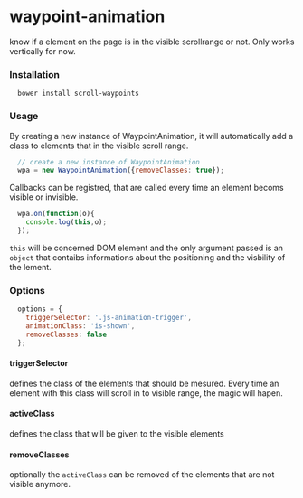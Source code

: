 # waypoint-animation
know if a element on the page is in the visible scrollrange or not. Only works vertically for now.

### Installation

```
  bower install scroll-waypoints
```

### Usage
By creating a new instance of WaypointAnimation, it will automatically add a class to elements that in the visible scroll range.

```javascript
  // create a new instance of WaypointAnimation
  wpa = new WaypointAnimation({removeClasses: true});
```

Callbacks can be registred, that are called every time an element becoms visible or invisible.

```javascript
  wpa.on(function(o){
    console.log(this,o);
  });
```
`this` will be concerned DOM element and the only argument passed is an `object` that contaibs informations about the positioning and the visbility of the lement.

### Options
```javascript
  options = {
    triggerSelector: '.js-animation-trigger',
    animationClass: 'is-shown',
    removeClasses: false
  };
```

#### triggerSelector
defines the class of the elements that should be mesured. Every time an element with this class will scroll in to visible range, the magic will hapen.

#### activeClass
defines the class that will be given to the visible elements

#### removeClasses
optionally the `activeClass` can be removed of the elements that are not visible anymore.


